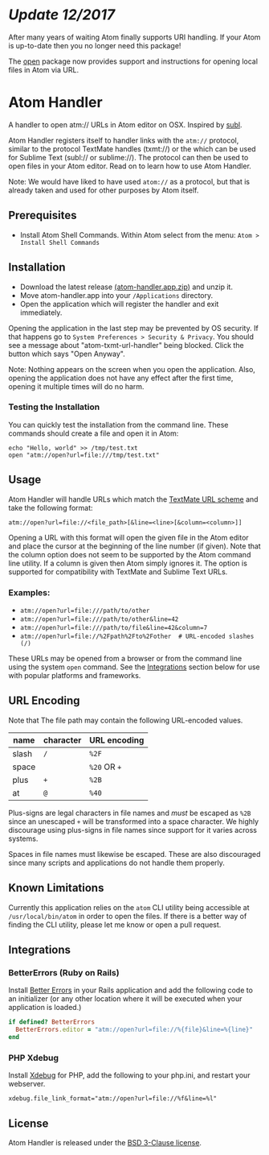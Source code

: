 # _Update 12/2017_

After many years of waiting Atom finally supports URI handling. If your Atom is up-to-date then you no longer need this package!

The [open](https://atom.io/packages/open) package now provides support and instructions for opening local files in Atom via URL.

# Atom Handler

A handler to open atm:// URLs in Atom editor on OSX. Inspired by [subl](https://github.com/dhoulb/subl).

Atom Handler registers itself to handler links with the `atm://` protocol, similar to the protocol TextMate handles (txmt://) or the which can be used for Sublime Text (subl:// or sublime://). The protocol can then be used to open files in your Atom editor. Read on to learn how to use Atom Handler.

Note: We would have liked to have used `atom://` as a protocol, but that is already taken and used for other purposes by Atom itself.

## Prerequisites

- Install Atom Shell Commands. Within Atom select from the menu: `Atom > Install Shell Commands`

## Installation

- Download the latest release [(atom-handler.app.zip)](https://github.com/WizardOfOgz/atom-handler/releases/download/v1.1.3/atom-handler.app.zip) and unzip it.
- Move atom-handler.app into your `/Applications` directory.
- Open the application which will register the handler and exit immediately.

Opening the application in the last step may be prevented by OS security. If that happens go to `System Preferences > Security & Privacy`. You should see a message about "atom-txmt-url-handler" being blocked. Click the button which says "Open Anyway".

Note: Nothing appears on the screen when you open the application. Also, opening the application does not have any effect after the first time, opening it multiple times will do no harm.

### Testing the Installation

You can quickly test the installation from the command line. These commands should create a file and open it in Atom:

```
echo "Hello, world" >> /tmp/test.txt
open "atm://open?url=file:///tmp/test.txt"
```

## Usage

Atom Handler will handle URLs which match the [TextMate URL scheme](http://blog.macromates.com/2007/the-textmate-url-scheme/) and take the following format:

`atm://open?url=file://<file_path>[&line=<line>[&column=<column>]]`

Opening a URL with this format will open the given file in the Atom editor and place the cursor at the beginning of the line number (if given). Note that the column option does not seem to be supported by the Atom command line utility. If a column is given then Atom simply ignores it. The option is supported for compatibility with TextMate and Sublime Text URLs.

### Examples:
- `atm://open?url=file:///path/to/other`
- `atm://open?url=file:///path/to/other&line=42`
- `atm://open?url=file:///path/to/file&line=42&column=7`
- `atm://open?url=file://%2Fpath%2Fto%2Fother  # URL-encoded slashes (/)`

These URLs may be opened from a browser or from the command line using the system `open` command. See the [Integrations](#Integrations) section below for use with popular platforms and frameworks.

## URL Encoding

Note that The file path may contain the following URL-encoded values.

|name|character|URL encoding|
|---|---|---|
|slash|`/`|`%2F`|
|space|` `|`%20` OR `+`|
|plus|`+`|`%2B`|
|at|`@`|`%40`|

Plus-signs are legal characters in file names and _must_ be escaped as `%2B` since an unescaped `+` will be transformed into a space character. We highly discourage using plus-signs in file names since support for it varies across systems.

Spaces in file names must likewise be escaped. These are also discouraged since many scripts and applications do not handle them properly.

## Known Limitations

Currently this application relies on the `atom` CLI utility being accessible at `/usr/local/bin/atom` in order to open the files. If there is a better way of finding the CLI utility, please let me know or open a pull request.

## Integrations

### BetterErrors (Ruby on Rails)

Install [Better Errors](https://github.com/charliesome/better_errors) in your Rails application and add the following code to an initializer (or any other location where it will be executed when your application is loaded.)

```ruby
if defined? BetterErrors
  BetterErrors.editor = "atm://open?url=file://%{file}&line=%{line}"
end
```

### PHP Xdebug

Install [Xdebug](http://xdebug.org) for PHP, add the following to your php.ini, and restart your webserver.

```
xdebug.file_link_format="atm://open?url=file://%f&line=%l"
```

## License

Atom Handler is released under the [BSD 3-Clause license](https://github.com/WizardOfOgz/atom-handler/blob/master/LICENSE).
